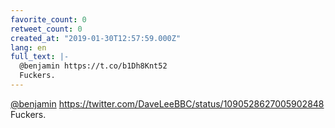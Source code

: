```yaml
---
favorite_count: 0
retweet_count: 0
created_at: "2019-01-30T12:57:59.000Z"
lang: en
full_text: |-
  @benjamin https://t.co/b1Dh8Knt52
  Fuckers.
---
```


[@benjamin](https://twitter.com/benjamin)
<https://twitter.com/DaveLeeBBC/status/1090528627005902848> Fuckers.
